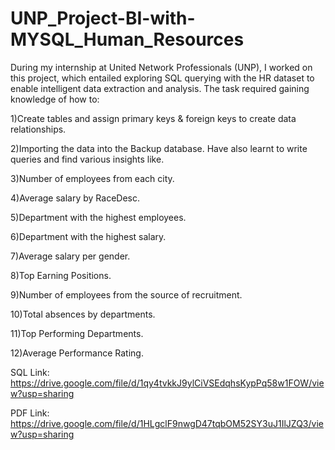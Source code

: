 # UNP_Project-BI-with-MYSQL_Human_Resources
During my internship at United Network Professionals (UNP), I worked on this project, which entailed exploring SQL querying with the HR dataset to enable intelligent data extraction and analysis. The task required gaining knowledge of how to:

1)Create tables and assign primary keys & foreign keys to create data relationships.

2)Importing the data into the Backup database. Have also learnt to write queries and find various insights like.

3)Number of employees from each city.

4)Average salary by RaceDesc.

5)Department with the highest employees.

6)Department with the highest salary.

7)Average salary per gender.

8)Top Earning Positions.

9)Number of employees from the source of recruitment.

10)Total absences by departments.

11)Top Performing Departments.

12)Average Performance Rating.




SQL Link: https://drive.google.com/file/d/1qy4tvkkJ9ylCiVSEdqhsKypPq58w1FOW/view?usp=sharing

PDF Link: https://drive.google.com/file/d/1HLgclF9nwgD47tqbOM52SY3uJ1IlJZQ3/view?usp=sharing

